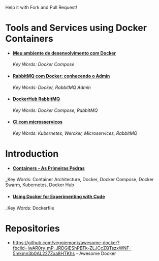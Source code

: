Help it with Fork and Pull Request!

# Tools and Services using Docker Containers

- #### [Meu ambiente de desenvolvimento com Docker](https://imasters.com.br/desenvolvimento/meu-ambiente-de-desenvolvimento-com-docker?utm_source=iMasters&utm_campaign=9a4d9a347e-EMAIL_CAMPAIGN_2017_11_27_COPY_01&utm_medium=email&utm_term=0_c1528e6ab3-9a4d9a347e-360613889)

  _Key Words: Docker Compose_
  
- #### [RabbitMQ com Docker: conhecendo o Admin](https://imasters.com.br/back-end/rabbitmq-com-docker-conhecendo-o-admin)

  _Key Words: Docker, RabbitMQ Admin_
  
- #### [DockerHub RabbitMQ](https://hub.docker.com/r/bitnami/rabbitmq/)

  _Key Words: Docker Compose, RabbitMQ_
  
- #### [CI com microsserviços](https://imasters.com.br/cloud/ci-com-microsservicos)

  _Key Words: Kubernetes, Wercker, Microservices, RabbitMQ_

# Introduction

- #### [Containers - As Primeiras Pedras](https://medium.com/trainingcenter/containers-as-primeiras-pedras-b4b5efa49d88?fbclid=IwAR3vX0IEyF-EaJEWEaVr_ftILUlP5NRXBBJDGKu1QWQYMlsyMonax0reUbs)

_Key Words: Container Architecture, Docker, Docker Compose, Docker Swarm, Kubernetes, Docker Hub

- #### [Using Docker for Experimenting with Code](https://programmingliftoff.com/using-docker-for-experimenting-with-code/)

_Key Words: Dockerfile

# Repositories

- https://github.com/veggiemonk/awesome-docker?fbclid=IwAR0ry_mP_JRDGlEShPBTk-ZLJCcZQTszxWNF-5mkmn3b0AL227Zxa8HTKhs - Awesome Docker

